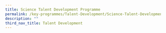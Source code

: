 ```yaml
---
title: Science Talent Development Programme
permalink: /key-programmes/Talent-Development/Science-Talent-Development-Programme/
description: ""
third_nav_title: Talent Development
---
```

